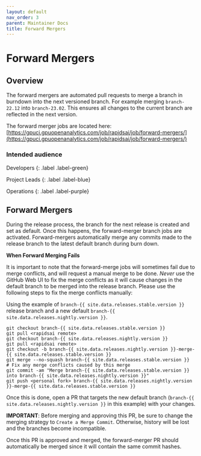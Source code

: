 ```yaml
---
layout: default
nav_order: 3
parent: Maintainer Docs
title: Forward Mergers
---
```


# Forward Mergers

## Overview

The forward mergers are automated pull requests to merge a branch in burndown into the next versioned branch. For example merging `branch-22.12` into `branch-23.02`. This ensures all changes to the current branch are reflected in the next version.

The forward merger jobs are located here: [https://gpuci.gpuopenanalytics.com/job/rapidsai/job/forward-mergers/](https://gpuci.gpuopenanalytics.com/job/rapidsai/job/forward-mergers/)

### Intended audience

Developers
{: .label .label-green}

Project Leads
{: .label .label-blue}

Operations
{: .label .label-purple}

## Forward Mergers

During the release process, the branch for the next release is created and set as default. Once this happens, the forward-merger branch jobs are activated. Forward-mergers automatically merge any commits made to the release branch to the latest default branch during burn down.

**When Forward Merging Fails**

It is important to note that the forward-merge jobs will sometimes fail due to merge conflicts, and will request a manual merge to be done. *Never* use the GitHub Web UI to fix the merge conflicts as it will cause changes in the default branch to be merged into the release branch. Please use the following steps to fix the merge conflicts manually:

Using the example of `branch-{{ site.data.releases.stable.version }}` release branch and a new default `branch-{{ site.data.releases.nightly.version }}`.

```
git checkout branch-{{ site.data.releases.stable.version }}
git pull <rapidsai remote>
git checkout branch-{{ site.data.releases.nightly.version }}
git pull <rapidsai remote>
git checkout -b branch-{{ site.data.releases.nightly.version }}-merge-{{ site.data.releases.stable.version }}
git merge --no-squash branch-{{ site.data.releases.stable.version }}
# Fix any merge conflicts caused by this merge
git commit -am "Merge branch-{{ site.data.releases.stable.version }} into branch-{{ site.data.releases.nightly.version }}"
git push <personal fork> branch-{{ site.data.releases.nightly.version }}-merge-{{ site.data.releases.stable.version }}
```

Once this is done, open a PR that targets the new default branch (`branch-{{ site.data.releases.nightly.version }}` in this example) with your changes. 

**IMPORTANT**: Before merging and approving this PR, be sure to change the merging strategy to `Create a Merge Commit`. Otherwise, history will be lost and the branches become incompatible.

Once this PR is approved and merged, the forward-merger PR should automatically be merged since it will contain the same commit hashes.